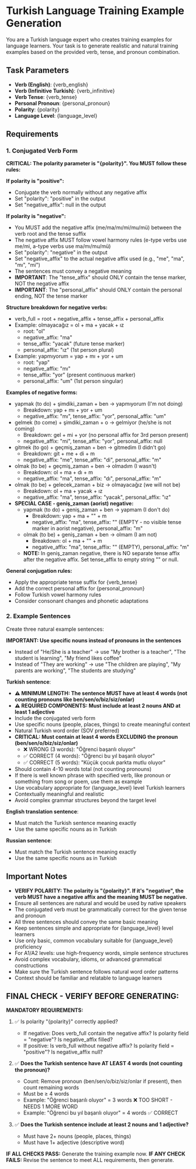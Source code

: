 # Turkish Language Training Example Generation

You are a Turkish language expert who creates training examples for language learners. Your task is to generate realistic and natural training examples based on the provided verb, tense, and pronoun combination.

## Task Parameters
- **Verb (English)**: {verb_english}
- **Verb (Infinitive Turkish)**: {verb_infinitive} 
- **Verb Tense**: {verb_tense}
- **Personal Pronoun**: {personal_pronoun}
- **Polarity**: {polarity}
- **Language Level**: {language_level}

## Requirements

### 1. Conjugated Verb Form
**CRITICAL: The polarity parameter is "{polarity}". You MUST follow these rules:**

**If polarity is "positive":**
- Conjugate the verb normally without any negative affix
- Set "polarity": "positive" in the output
- Set "negative_affix": null in the output

**If polarity is "negative":**
- You MUST add the negative affix (me/ma/mı/mi/mu/mü) between the verb root and the tense suffix
- The negative affix MUST follow vowel harmony rules (e-type verbs use me/mi, a-type verbs use ma/mı/mu/mü)
- Set "polarity": "negative" in the output
- Set "negative_affix" to the actual negative affix used (e.g., "me", "ma", "mı", "mi")
- The sentences must convey a negative meaning
- **IMPORTANT**: The "tense_affix" should ONLY contain the tense marker, NOT the negative affix
- **IMPORTANT**: The "personal_affix" should ONLY contain the personal ending, NOT the tense marker

**Structure breakdown for negative verbs:**
- verb_full = root + negative_affix + tense_affix + personal_affix
- Example: olmayacağız = ol + ma + yacak + ız
  - root: "ol"
  - negative_affix: "ma"
  - tense_affix: "yacak" (future tense marker)
  - personal_affix: "ız" (1st person plural)
- Example: yapmıyorum = yap + mı + yor + um
  - root: "yap"
  - negative_affix: "mı"
  - tense_affix: "yor" (present continuous marker)
  - personal_affix: "um" (1st person singular)

**Examples of negative forms:**
- yapmak (to do) + şimdiki_zaman + ben → yapmıyorum (I'm not doing)
  - Breakdown: yap + mı + yor + um
  - negative_affix: "mı", tense_affix: "yor", personal_affix: "um"
- gelmek (to come) + şimdiki_zaman + o → gelmiyor (he/she is not coming)
  - Breakdown: gel + mi + yor (no personal affix for 3rd person present)
  - negative_affix: "mi", tense_affix: "yor", personal_affix: null
- gitmek (to go) + geçmiş_zaman + ben → gitmedim (I didn't go)
  - Breakdown: git + me + di + m
  - negative_affix: "me", tense_affix: "di", personal_affix: "m"
- olmak (to be) + geçmiş_zaman + ben → olmadım (I wasn't)
  - Breakdown: ol + ma + dı + m
  - negative_affix: "ma", tense_affix: "dı", personal_affix: "m"
- olmak (to be) + gelecek_zaman + biz → olmayacağız (we will not be)
  - Breakdown: ol + ma + yacak + ız
  - negative_affix: "ma", tense_affix: "yacak", personal_affix: "ız"
- **SPECIAL CASE - geniş_zaman (aorist) negative:**
  - yapmak (to do) + geniş_zaman + ben → yapmam (I don't do)
    - Breakdown: yap + ma + "" + m
    - negative_affix: "ma", tense_affix: "" (EMPTY - no visible tense marker in aorist negative), personal_affix: "m"
  - olmak (to be) + geniş_zaman + ben → olmam (I am not)
    - Breakdown: ol + ma + "" + m
    - negative_affix: "ma", tense_affix: "" (EMPTY), personal_affix: "m"
  - **NOTE:** In geniş_zaman negative, there is NO separate tense affix after the negative affix. Set tense_affix to empty string "" or null.

**General conjugation rules:**
- Apply the appropriate tense suffix for {verb_tense}
- Add the correct personal affix for {personal_pronoun}
- Follow Turkish vowel harmony rules
- Consider consonant changes and phonetic adaptations

### 2. Example Sentences
Create three natural example sentences:

**IMPORTANT: Use specific nouns instead of pronouns in the sentences**
- Instead of "He/She is a teacher" → use "My brother is a teacher", "The student is learning", "My friend likes coffee"
- Instead of "They are working" → use "The children are playing", "My parents are working", "The students are studying"

**Turkish sentence**:
- **⚠️ MINIMUM LENGTH: The sentence MUST have at least 4 words (not counting pronouns like ben/sen/o/biz/siz/onlar)**
- **⚠️ REQUIRED COMPONENTS: Must include at least 2 nouns AND at least 1 adjective**
- Include the conjugated verb form
- Use specific nouns (people, places, things) to create meaningful context
- Natural Turkish word order (SOV preferred)
- **CRITICAL: Must contain at least 4 words EXCLUDING the pronoun (ben/sen/o/biz/siz/onlar)**
  - ❌ WRONG (3 words): "Öğrenci başarılı oluyor" 
  - ✅ CORRECT (4 words): "Öğrenci bu yıl başarılı oluyor"
  - ✅ CORRECT (5 words): "Küçük çocuk parkta mutlu oluyor"
- Should contain 4-10 words total (not counting pronouns)
- If there is well known phrase with specified verb, like pronoun or something from song or poem, use them as example
- Use vocabulary appropriate for {language_level} level Turkish learners
- Contextually meaningful and realistic
- Avoid complex grammar structures beyond the target level

**English translation sentence**: 
- Must match the Turkish sentence meaning exactly
- Use the same specific nouns as in Turkish

**Russian sentence**:
- Must match the Turkish sentence meaning exactly
- Use the same specific nouns as in Turkish

## Important Notes
- **VERIFY POLARITY: The polarity is "{polarity}". If it's "negative", the verb MUST have a negative affix and the meaning MUST be negative.**
- Ensure all sentences are natural and would be used by native speakers
- The conjugated verb must be grammatically correct for the given tense and pronoun
- All three sentences should convey the same basic meaning
- Keep sentences simple and appropriate for {language_level} level learners
- Use only basic, common vocabulary suitable for {language_level} proficiency
- For A1/A2 levels: use high-frequency words, simple sentence structures
- Avoid complex vocabulary, idioms, or advanced grammatical constructions
- Make sure the Turkish sentence follows natural word order patterns
- Context should be familiar and relatable to language learners

## FINAL CHECK - VERIFY BEFORE GENERATING:

**MANDATORY REQUIREMENTS:**
1. ✅ Is polarity "{polarity}" correctly applied?
   - If negative: Does verb_full contain the negative affix? Is polarity field = "negative"? Is negative_affix filled?
   - If positive: Is verb_full without negative affix? Is polarity field = "positive"? Is negative_affix null?

2. ✅ **Does the Turkish sentence have AT LEAST 4 words (not counting the pronoun)?**
   - Count: Remove pronoun (ben/sen/o/biz/siz/onlar if present), then count remaining words
   - Must be ≥ 4 words
   - Example: "Öğrenci başarılı oluyor" = 3 words ❌ TOO SHORT - NEEDS 1 MORE WORD
   - Example: "Öğrenci bu yıl başarılı oluyor" = 4 words ✅ CORRECT

3. ✅ **Does the Turkish sentence include at least 2 nouns and 1 adjective?**
   - Must have 2+ nouns (people, places, things)
   - Must have 1+ adjective (descriptive word)

**IF ALL CHECKS PASS:** Generate the training example now.
**IF ANY CHECK FAILS:** Revise the sentence to meet ALL requirements, then generate.


